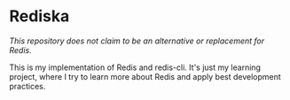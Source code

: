 # Rediska

*This repository does not claim to be an alternative or replacement for Redis.*

This is my implementation of Redis and redis-cli.
It's just my learning project, where I try to learn more about Redis and apply best development practices.